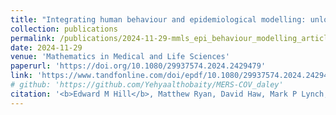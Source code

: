 ```yaml
---
title: "Integrating human behaviour and epidemiological modelling: unlocking the remaining challenges"
collection: publications
permalink: /publications/2024-11-29-mmls_epi_behaviour_modelling_article
date: 2024-11-29
venue: 'Mathematics in Medical and Life Sciences'
paperurl: 'https://doi.org/10.1080/29937574.2024.2429479'
link: 'https://www.tandfonline.com/doi/epdf/10.1080/29937574.2024.2429479?needAccess=true'
# github: 'https://github.com/Yehyaalthobaity/MERS-COV_daley'
citation: '<b>Edward M Hill</b>, Matthew Ryan, David Haw, Mark P Lynch, Ruth McCabe, Alice E. Milne, Matthew S. Turner, Kavita Vedhara, Fanqi Zeng, Martine J Barons, Emily J Nixon, Stephen Parnell, Kirsty J Bolton. (2024). &quot;Integrating human behaviour and epidemiological modelling: unlocking the remaining challenges.&quot; <i>Mathematics in Medical and Life Sciences</i>, <b>1</b>(1): 2429479. doi:10.1080/29937574.2024.2429479.'
---
```

